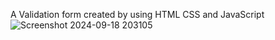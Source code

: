 A Validation form created by using HTML CSS and JavaScript
![Screenshot 2024-09-18 203105](https://github.com/user-attachments/assets/074de420-4bfd-4ae9-8580-1705eaa0e621)
